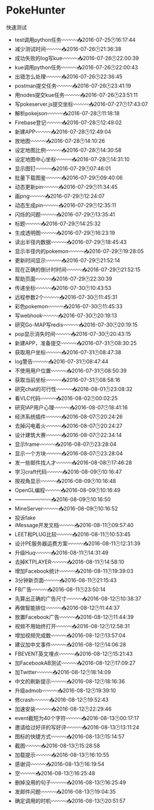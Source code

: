 # PokeHunter
快速测试
* test调用python任务〰〰〰📥2016-07-25🕑16:17:44
* 减少测试时间〰〰〰📥2016-07-26🕑21:36:38
* 成功失败的log写kue〰〰〰📥2016-07-26🕑22:00:39
* kue调用python任务〰〰〰📥2016-07-26🕑22:00:43
* 出错怎么处理〰〰〰📥2016-07-26🕑22:36:45
* postman提交任务〰〰〰📥2016-07-26🕑23:41:19
* 用nodes提交kue任务〰〰〰📥2016-07-26🕑23:51:11
* 写pokeserver.js提交坐标〰〰〰📥2016-07-27🕑17:43:07
* 解析pokejson〰〰〰📥2016-07-28🕑11:18:18
* Firebase登记〰〰〰📥2016-07-28🕑12:49:02
* 新建APP〰〰〰📥2016-07-28🕑12:49:04
* 放地图〰〰〰📥2016-07-28🕑14:10:26
* 设定地图比例〰〰〰📥2016-07-28🕑14:30:58
* 设定地图中心坐标〰〰〰📥2016-07-28🕑14:31:10
* 显示图钉〰〰〰📥2016-07-29🕑07:46:01
* 批量下载图鉴〰〰〰📥2016-07-29🕑09:40:06
* 动态更新pin〰〰〰📥2016-07-29🕑11:34:45
* 画png〰〰〰📥2016-07-29🕑12:24:07
* 动态生成pin〰〰〰📥2016-07-29🕑12:35:11
* 闪烁的问题〰〰〰📥2016-07-29🕑13:35:41
* 标题〰〰〰📥2016-07-29🕑14:25:32
* 生成透明图〰〰〰📥2016-07-29🕑16:23:19
* 读出半径内数据〰〰〰📥2016-07-29🕑18:45:43
* 显示半径内的pokemon〰〰〰📥2016-07-29🕑19:28:05
* 更新时间显示〰〰〰📥2016-07-29🕑21:52:14
* 现在正确的倒计时时间〰〰〰📥2016-07-29🕑21:52:15
* 帮助页面〰〰〰📥2016-07-29🕑22:30:39
* 传递坐标〰〰〰📥2016-07-30🕑10:43:53
* 远程参数2个〰〰〰📥2016-07-30🕑11:45:31
* 彩色pokemon〰〰〰📥2016-07-30🕑11:45:33
* 写webhook〰〰〰📥2016-07-30🕑20:19:13
* 研究Go-MAP写redis〰〰〰📥2016-07-30🕑20:19:15
* pop显示消失时间〰〰〰📥2016-07-30🕑20:43:15
* 新建APP，准备提交〰〰〰📥2016-07-31🕑08:30:25
* 获取用户坐标〰〰〰📥2016-07-31🕑08:47:38
* log警告〰〰〰📥2016-07-31🕑08:47:44
* 不使用用户位置〰〰〰📥2016-07-31🕑08:50:39
* 获取当前坐标〰〰〰📥2016-07-31🕑08:58:16
* 研究chat的可行性〰〰〰📥2016-08-01🕑23:08:32
* 看VLC代码〰〰〰📥2016-08-02🕑00:02:25
* 研究IAP用户心理〰〰〰📥2016-08-07🕑18:41:16
* 经济系统插件〰〰〰📥2016-08-07🕑20:24:26
* 去掉闪电着火〰〰〰📥2016-08-07🕑20:24:27
* 设计建筑大赛〰〰〰📥2016-08-07🕑22:34:14
* 显示frame〰〰〰📥2016-08-07🕑23:28:04
* 显示一个方块〰〰〰📥2016-08-07🕑23:28:04
* 发一些邮件找人才〰〰〰📥2016-08-08🕑17:46:28
* 学习craft代码〰〰〰📥2016-08-09🕑10:16:47
* 按视角显示〰〰〰📥2016-08-09🕑10:16:48
* OpenGL编程〰〰〰📥2016-08-09🕑10:16:49
* ————〰〰〰📥2016-08-09🕑10:16:50
* MineServer〰〰〰📥2016-08-09🕑10:16:52
* 投诉fake
* iMessage开发文档〰〰〰📥2016-08-11🕑09:57:40
* LEET和PLUG比较〰〰〰📥2016-08-11🕑10:53:45
* 设计PE服务器运费方案〰〰〰📥2016-08-11🕑12:31:39
* 升级Huq〰〰〰📥2016-08-11🕑14:31:49
* 去掉KTPLAYER〰〰〰📥2016-08-11🕑14:58:10
* 增加Facebook统计〰〰〰📥2016-08-11🕑19:39:03
* 3分钟新页面〰〰〰📥2016-08-11🕑21:15:43
* FB广告〰〰〰📥2016-08-11🕑23:50:14
* 先算出正确的广告尺寸〰〰〰📥2016-08-12🕑10:38:37
* 再做智能排位〰〰〰📥2016-08-12🕑11:44:37
* 放置Facebook广告〰〰〰📥2016-08-12🕑11:44:39
* 视频不用始终打开〰〰〰📥2016-08-12🕑12:58:31
* 增加视频完成数〰〰〰📥2016-08-12🕑13:57:04
* 建议加中文事件〰〰〰📥2016-08-12🕑14:06:28
* FBEVENT英文埋点〰〰〰📥2016-08-12🕑15:21:43
* 加FacebookAB测试〰〰〰📥2016-08-12🕑17:09:27
* 加Twitter〰〰〰📥2016-08-12🕑18:14:09
* 中文的刷新提示〰〰〰📥2016-08-12🕑18:16:36
* 升级admob〰〰〰📥2016-08-12🕑19:39:10
* 修crash〰〰〰📥2016-08-12🕑19:52:43
* 加速安装〰〰〰📥2016-08-12🕑22:29:46
* event截短为40个字符〰〰〰📥2016-08-13🕑00:17:17
* 邀请给过好评的写好评〰〰〰📥2016-08-13🕑13:11:24
* 图标的快捷方式〰〰〰📥2016-08-13🕑15:14:57
* 截图〰〰〰📥2016-08-13🕑15:28:58
* 加载提示〰〰〰📥2016-08-13🕑16:10:55
* 感谢词〰〰〰📥2016-08-13🕑16:19:54
* 空〰〰〰📥2016-08-13🕑16:25:48
* 删掉没用的句子〰〰〰📥2016-08-13🕑16:25:49
* 发邮件问题〰〰〰📥2016-08-13🕑19:04:35
* 确定调用的时机〰〰〰📥2016-08-13🕑20:51:57
